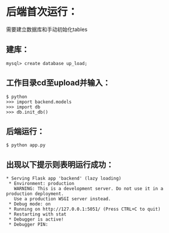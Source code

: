# 后端首次运行：
需要建立数据库和手动初始化tables
## 建库：
```
mysql> create database up_load;
```

## 工作目录cd至upload并输入：
```angular2html
$ python
>>> import backend.models
>>> import db
>>> db.init_db()
```
## 后端运行：
```angular2html
$ python app.py
```
## 出现以下提示则表明运行成功：
```angular2html
* Serving Flask app 'backend' (lazy loading)
 * Environment: production
   WARNING: This is a development server. Do not use it in a production deployment.
   Use a production WSGI server instead.
 * Debug mode: on
 * Running on http://127.0.0.1:5051/ (Press CTRL+C to quit)
 * Restarting with stat
 * Debugger is active!
 * Debugger PIN:
```
